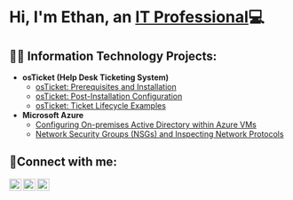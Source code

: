 <h1>Hi, I'm Ethan, an <a href="https://www.linkedin.com/in/ethan-malcolm-a4b0a7260/">IT Professional</a>💻</h1>

<h2>👨‍💻 Information Technology Projects:</h2>

- <b>osTicket (Help Desk Ticketing System)</b>
  - [osTicket: Prerequisites and Installation](https://github.com/Thevirginian41211/osticket-prereqs)
  - [osTicket: Post-Installation Configuration](https://github.com/Thevirginian41211/post-install-config)
  - [osTicket: Ticket Lifecycle Examples](https://github.com/Thevirginian41211/ticket-lifecycle)
- <b>Microsoft Azure</b>
  - [Configuring On-premises Active Directory within Azure VMs](https://github.com/joshmadakorcc/configure-ad)
  - [Network Security Groups (NSGs) and Inspecting Network Protocols](https://github.com/joshmadakorcc/azure-network-protocols)

<h2>🤳Connect with me:</h2>

[<img align="left" alt="Ethan | Twitter" width="22px" src="https://cdn.jsdelivr.net/npm/simple-icons@v3/icons/twitter.svg" />][twitter]
[<img align="left" alt="Ethan | LinkedIn" width="22px" src="https://cdn.jsdelivr.net/npm/simple-icons@v3/icons/linkedin.svg" />][linkedin]
[<img align="left" alt="Ethan | Instagram" width="22px" src="https://cdn.jsdelivr.net/npm/simple-icons@v3/icons/instagram.svg" />][instagram]

[twitter]: https://twitter.com/Virginian41211
[instagram]: https://www.instagram.com/thevirginian41211/
[linkedin]: https://www.linkedin.com/in/ethan-malcolm-a4b0a7260/ 
